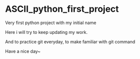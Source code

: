 # ASCII_python_first_project
Very first python project with my initial name

Here i will try to keep updating my work.

And to practice git everyday, to make familiar with git command

Have a nice day~
